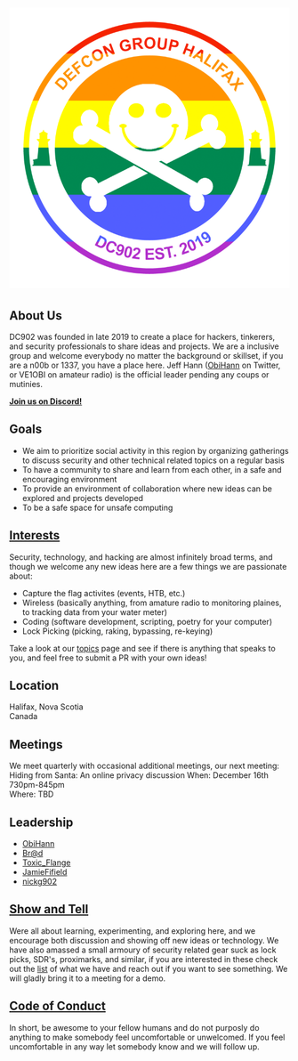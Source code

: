 # ![DC902](https://raw.githubusercontent.com/defcon902/defcon902.github.io/develop/logos/DC902-v2-2-pride-large.png)

## About Us

DC902 was founded in late 2019 to create a place for hackers, tinkerers, and security professionals to share ideas and projects. We are a inclusive group and welcome everybody no matter the background or skillset, if you are a n00b or 1337, you have a place here. Jeff Hann ([ObiHann][1] on Twitter, or VE1OBI on amateur radio) is the official leader pending any coups or mutinies.

**[Join us on Discord!](https://discord.gg/wbPXa9B)**

## Goals

- We aim to prioritize social activity in this region by organizing gatherings to discuss security and other technical related topics on a regular basis
- To have a community to share and learn from each other, in a safe and encouraging environment
- To provide an environment of collaboration where new ideas can be explored and projects developed 
- To be a safe space for unsafe computing

## [Interests](https://github.com/defcon902/defcon902.github.io/blob/master/skillsets.md)

Security, technology, and hacking are almost infinitely broad terms, and though we welcome any new ideas here are a few things we are passionate about:

- Capture the flag activites (events, HTB, etc.)
- Wireless (basically anything, from amature radio to monitoring plaines, to tracking data from your water meter)
- Coding (software development, scripting, poetry for your computer)
- Lock Picking (picking, raking, bypassing, re-keying)

Take a look at our [topics](https://github.com/defcon902/defcon902.github.io/blob/master/topics.md) page and see if there is anything that speaks to you, and feel free to submit a PR with your own ideas!

## Location

Halifax, Nova Scotia   
Canada

## Meetings

We meet quarterly with occasional additional meetings, our next meeting:   
Hiding from Santa: An online privacy discussion
When: December 16th 730pm-845pm   
Where: TBD   

## Leadership

- [ObiHann][1]
- [Br@d][3]
- [Toxic_Flange][4]
- [JamieFifield][5]
- [nickg902][6]

## [Show and Tell](https://github.com/defcon902/defcon902.github.io/blob/master/show-and-tell.md)

Were all about learning, experimenting, and exploring here, and we encourage both discussion and showing off new ideas or technology. We have also amassed a small armoury of security related gear suck as lock picks, SDR's, proximarks, and similar, if you are interested in these check out the [list](https://github.com/defcon902/defcon902.github.io/blob/master/show-and-tell.md) of what we have and reach out if you want to see something. We will gladly bring it to a meeting for a demo.

## [Code of Conduct](https://github.com/defcon902/defcon902.github.io/blob/master/CONDUCT.md)

In short, be awesome to your fellow humans and do not purposly do anything to make somebody feel uncomfortable or unwelcomed. If you feel uncomfortable in any way let somebody know and we will follow up.

[1]: https://twitter.com/ObiHann
[3]: https://twitter.com/Brad_Call
[4]: https://twitter.com/Toxic_Flange
[5]: https://twitter.com/0x4a616d6965
[6]: https://twitter.com/nickg902
